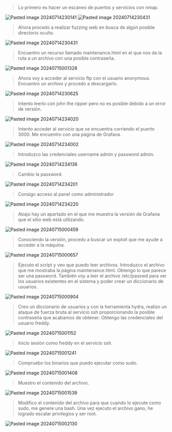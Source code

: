 >Lo primero es hacer un escaneo de puertos y servicios con nmap.

![Pasted image 20240714230141](https://github.com/user-attachments/assets/ee386ace-8e08-4355-a18c-0a0a3c66bb52)
![Pasted image 20240714230431](https://github.com/user-attachments/assets/352d49df-c108-46e7-b395-77073a0e749b)
>Ahora procedo a realizar fuzzing web en busca de algún posible directorio oculto.

![Pasted image 20240714230431](https://github.com/user-attachments/assets/036bcbef-47a0-439a-b2d8-e61564783e61)
>Encuentro un recurso llamado maintenance.html en el que nos da la ruta a un archivo con una posible contraseña.

![Pasted image 20240715001328](https://github.com/user-attachments/assets/23079130-ec2f-43fe-abaf-9214401c27d5)
>Ahora voy a acceder al servicio ftp con el usuario anonymous.
>Encuentro un archivo y procedo a descargarlo.

![Pasted image 20240714230625](https://github.com/user-attachments/assets/18e0afbc-31fc-4864-9614-5f024155f641)
>Intento leerlo con john the ripper pero no es posible debido a un error de versión.

![Pasted image 20240714234020](https://github.com/user-attachments/assets/30a53dd0-6bb2-4a25-898b-02015ca30cb7)
>Intento acceder al servicio que se encuentra corriendo el puerto 3000.
>Me encuentro con una página de Grafana.

![Pasted image 20240714234002](https://github.com/user-attachments/assets/5e004317-2ccc-442e-a831-52ca77076a52)
>Introduzco las credenciales username admin y password admin.

![Pasted image 20240714234136](https://github.com/user-attachments/assets/5e54ff90-22e0-4a86-9d78-70285c2dc63e)
>Cambio la password.

![Pasted image 20240714234201](https://github.com/user-attachments/assets/6602b1dc-b25e-42ce-891e-ad754c182cbb)
>Consigo acceso al panel como administrador

![Pasted image 20240714234220](https://github.com/user-attachments/assets/dd5a2f4e-fc50-406f-9739-3210071668f4)
>Abajo hay un apartado en el que me muestra la versión de Grafana que el sitio web está utilizando.

![Pasted image 20240715000459](https://github.com/user-attachments/assets/1a475c59-eec9-49b1-900d-5411fa89ef1d)
>Conociendo la versión, procedo a buscar un exploit que me ayude a acceder a la máquina.

![Pasted image 20240715000657](https://github.com/user-attachments/assets/9929d6d6-55ab-4d28-bc48-3cd03c061c67)
>Ejecuto el script y veo que puedo leer archivos.
>Introduzco el archivo que me mostraba la página maintenance.html.
>Obtengo lo que parece ser una password.
>También voy a leer el archivo /etc/passwd para ver los usuarios existentes en el sistema y poder crear un diccionario de usuarios.

![Pasted image 20240715000904](https://github.com/user-attachments/assets/529b2a54-bb36-4540-ace4-7915d4c8139d)
>Creo un diccionario de usuarios y con la herramienta hydra, realizo un ataque de fuerza bruta al servicio ssh proporcionando la posible contraseña que acabamos de obtener.
>Obtengo las credenciales del usuario freddy.

![Pasted image 20240715001152](https://github.com/user-attachments/assets/f6dc8d0c-626e-4555-b59d-878755fb475d)
>Inicio sesión como freddy en el servicio ssh.

![Pasted image 20240715001241](https://github.com/user-attachments/assets/3907c743-08bf-4b7d-95f1-6067fc0f9780)
>Compruebo los binarios que puedo ejecutar como sudo.

![Pasted image 20240715001408](https://github.com/user-attachments/assets/c37d1081-58e2-429f-84f8-86d4fc10cfa1)
>Muestro el contenido del archivo.

![Pasted image 20240715001539](https://github.com/user-attachments/assets/f9d9b8af-0604-4828-969c-412c49f1596f)
>Modifico el contenido del archivo para que cuando lo ejecute como sudo, me genere una bash.
>Una vez ejecuto el archivo gano, he logrado escalar privilegios y ser root.

![Pasted image 20240715002130](https://github.com/user-attachments/assets/628923e0-3d2b-4fea-82a9-89ba9e3cbd2b)
